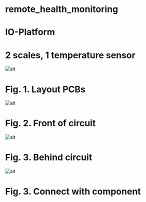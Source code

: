 # remote_health_monitoring
# IO-Platform
# 2 scales, 1 temperature sensor
![alt](https://scontent.fsgn5-8.fna.fbcdn.net/v/t1.15752-9/364461035_823673479378028_2188253256152209025_n.png?_nc_cat=109&ccb=1-7&_nc_sid=ae9488&_nc_ohc=OoK72xWDFzYAX9JPkeS&_nc_ht=scontent.fsgn5-8.fna&oh=03_AdRC3DkGsPqvQFjvsSjRnMGSGtG5guRgPbZF1KluRdK_nw&oe=64F4F499)
# Fig. 1. Layout PCBs
![alt](https://scontent.fsgn5-3.fna.fbcdn.net/v/t1.15752-9/364396354_312770891159845_4255716690523200736_n.jpg?_nc_cat=104&ccb=1-7&_nc_sid=ae9488&_nc_ohc=SzSzqcWfmjwAX-5XqrQ&_nc_ht=scontent.fsgn5-3.fna&oh=03_AdTyzlriMNVWBlZ61ybqxIg36szw0U3VT50FvT4ZWz-KYA&oe=64F4EEB7)
# Fig. 2. Front of circuit
![alt](https://scontent.fsgn5-12.fna.fbcdn.net/v/t1.15752-9/364535241_1270231837188066_195309344488782947_n.jpg?_nc_cat=103&ccb=1-7&_nc_sid=ae9488&_nc_ohc=-pY76nZzXSEAX87_ujy&_nc_ht=scontent.fsgn5-12.fna&oh=03_AdTrCAIS5VSuzg2OzgfQsCysWWBXCxb0_iqZPCtMPU8pEA&oe=64F51E1D)
# Fig. 3. Behind circuit
![alt](https://scontent.fsgn5-9.fna.fbcdn.net/v/t1.15752-9/363905975_1365689420686408_5915896612481692521_n.jpg?_nc_cat=102&ccb=1-7&_nc_sid=ae9488&_nc_ohc=28GPi9PqzZIAX9gB--X&_nc_ht=scontent.fsgn5-9.fna&oh=03_AdS4mHkceTTTywmYjaLlK_5GLenDK4YBnwh_Ce-CYZvjqw&oe=64F50ACD)
# Fig. 3. Connect with component
